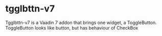 tgglbttn-v7
===========

Tgglbttn-v7 is a Vaadin 7 addon that brings one widget, a ToggleButton. ToggleButton looks like button, but has behaviour of CheckBox
